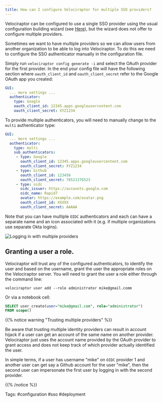 ```yaml
---
title: How can I configure Velociraptor for multiple SSO providers?
---
```


Velociraptor can be configured to use a single SSO provider using the usual configuration building wizard (see [Here](https://docs.velociraptor.app/docs/deployment/cloud/#configuring-google-oauth-sso)), but the wizard does not offer to configure multiple providers.

Sometimes we want to have multiple providers so we can allow users from another organization to be able to log into Velociraptor. To do this we need to configure the SSO authenticator manually in the configuration file.

Simply run `velociraptor config generate -i` and select the OAuth provider for the first provider. In the end your config file will have the following section where `oauth_client_id` and `oauth_client_secret` refer to the Google OAuth app you created:

```yaml
GUI:
  ... more settings ...
  authenticator:
    type: Google
    oauth_client_id: 12345.apps.googleusercontent.com
    oauth_client_secret: XYZ1234
```

To provide multiple authenticators, you will need to manually change to the `multi` authenticator type:
```yaml
GUI:
  ... more settings ...
  authenticator:
    type: multi
    sub_authenticators:
     - type: Google
       oauth_client_id: 12345.apps.googleusercontent.com
       oauth_client_secret: XYZ1234
     - type: Github
       oauth_client_id: 123456
       oauth_client_secret: 76521376523
     - type: oidc
       oidc_issuer: https://accounts.google.com
       oidc_name: Rapid7
       avatar: https://example.com/avatar.png
       oauth_client_id: XXXXX
       oauth_client_secret: AAAAA
```

Note that you can have multiple `OIDC` authenticators and each can have a separate name and an icon associated with it (e.g. if multiple organizations use separate Okta logins).

![Logging in with multiple providers](https://user-images.githubusercontent.com/3856546/160241517-c2bf85e5-7d5d-4d3b-ac24-b2bfbda5436b.png)

## Granting a user a role.

Velociraptor will trust any of the configured authenticators, to identify the user and based on the username, grant the user the appropriate roles on the Velociraptor server. You will need to grant the user a role either through the command line:

```
velociraptor user add --role administrator mike@gmail.comm
```

Or via a notebook cell:
```sql
SELECT user_create(user="mike@gmail.com", role="administrator")
FROM scope()
```

{{% notice warning "Trusting multiple providers" %}}

Be aware that trusting multiple identity providers can result in account hijack if a user can get an account of the same name on another provider. Velociraptor just uses the account name provided by the OAuth provider to grant access and does not keep track of which provider actually identified the user.

In simple terms, if a user has username "mike" on `OIDC` provider 1 and another user can get say a Github account for the user "mike", then the second user can impersonate the first user by logging in with the second provider.

{{% /notice %}}

Tags: #configuration #sso #deployment
